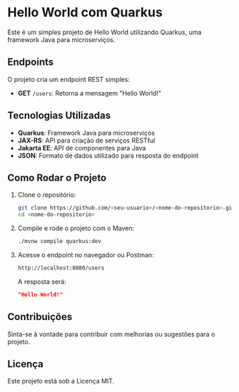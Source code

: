 # Hello World com Quarkus

Este é um simples projeto de Hello World utilizando Quarkus, uma framework Java para microserviços.

## Endpoints

O projeto cria um endpoint REST simples:

- **GET** `/users`: Retorna a mensagem "Hello World!"

## Tecnologias Utilizadas

- **Quarkus**: Framework Java para microserviços
- **JAX-RS**: API para criação de serviços RESTful
- **Jakarta EE**: API de componentes para Java
- **JSON**: Formato de dados utilizado para resposta do endpoint

## Como Rodar o Projeto

1. Clone o repositório:

    ```bash
    git clone https://github.com/<seu-usuario>/<nome-do-repositorio>.git
    cd <nome-do-repositorio>
    ```

2. Compile e rode o projeto com o Maven:

    ```bash
    ./mvnw compile quarkus:dev
    ```

3. Acesse o endpoint no navegador ou Postman:

    ```bash
    http://localhost:8080/users
    ```

    A resposta será:

    ```json
    "Hello World!"
    ```

## Contribuições

Sinta-se à vontade para contribuir com melhorias ou sugestões para o projeto.

## Licença

Este projeto está sob a Licença MIT.
